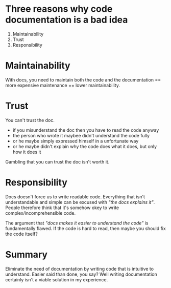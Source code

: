Three reasons why code documentation is a bad idea
==================================================

1. Maintainability
2. Trust
3. Responsibility

# Maintainability

With docs, you need to maintain both the code and the documentation == more expensive maintenance == lower maintainability.

# Trust

You can't trust the doc.

- if you misunderstand the doc then you have to read the code anyway
- the person who wrote it maybee didn't understand the code fully
- or he maybe simply expressed himself in a unfortunate way
- or he maybe didn't explain why the code does what it does, but only how it does it

Gambling that you can trust the doc isn't worth it.

# Responsibility

Docs doesn't force us to write readable code. Everything that isn't understandable and simple can be excused with *"the docs explains it"*. People therefore think that it's somehow okey to write complex/incomprehensible code.

The argument that *"docs makes it easier to understand the code"* is fundamentally flawed. If the code is hard to read, then maybe you should fix the code itself?

# Summary

Eliminate the need of documentation by writing code that is intuitive to understand. Easier said than done, you say? Well writing documentation certainly isn't a viable solution in my experience.

